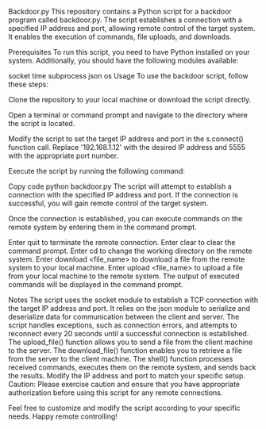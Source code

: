 Backdoor.py
This repository contains a Python script for a backdoor program called backdoor.py. The script establishes a connection with a specified IP address and port, allowing remote control of the target system. It enables the execution of commands, file uploads, and downloads.

Prerequisites
To run this script, you need to have Python installed on your system. Additionally, you should have the following modules available:

socket
time
subprocess
json
os
Usage
To use the backdoor script, follow these steps:

Clone the repository to your local machine or download the script directly.

Open a terminal or command prompt and navigate to the directory where the script is located.

Modify the script to set the target IP address and port in the s.connect() function call. Replace '192.168.1.12' with the desired IP address and 5555 with the appropriate port number.

Execute the script by running the following command:

Copy code
python backdoor.py
The script will attempt to establish a connection with the specified IP address and port. If the connection is successful, you will gain remote control of the target system.

Once the connection is established, you can execute commands on the remote system by entering them in the command prompt.

Enter quit to terminate the remote connection.
Enter clear to clear the command prompt.
Enter cd <directory> to change the working directory on the remote system.
Enter download <file_name> to download a file from the remote system to your local machine.
Enter upload <file_name> to upload a file from your local machine to the remote system.
The output of executed commands will be displayed in the command prompt.

Notes
The script uses the socket module to establish a TCP connection with the target IP address and port.
It relies on the json module to serialize and deserialize data for communication between the client and server.
The script handles exceptions, such as connection errors, and attempts to reconnect every 20 seconds until a successful connection is established.
The upload_file() function allows you to send a file from the client machine to the server.
The download_file() function enables you to retrieve a file from the server to the client machine.
The shell() function processes received commands, executes them on the remote system, and sends back the results.
Modify the IP address and port to match your specific setup.
Caution: Please exercise caution and ensure that you have appropriate authorization before using this script for any remote connections.

Feel free to customize and modify the script according to your specific needs. Happy remote controlling!




